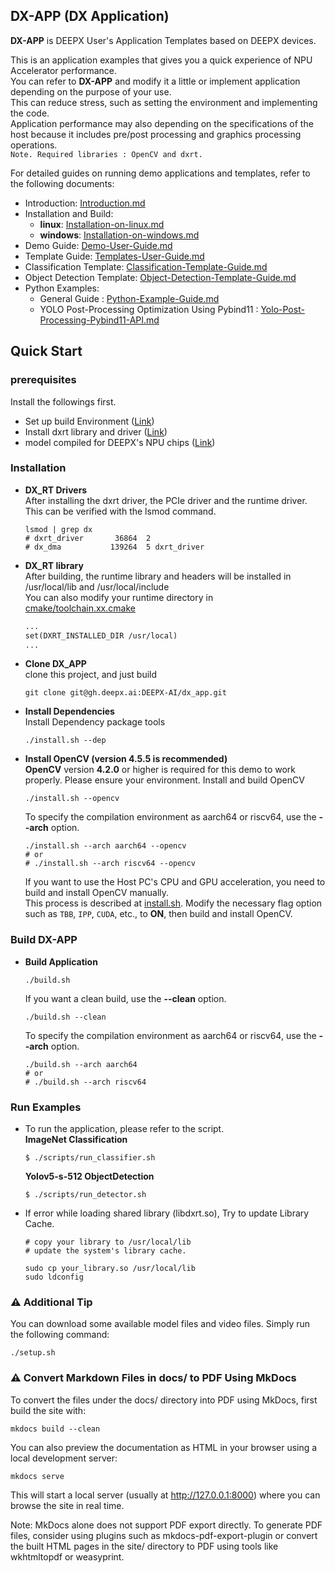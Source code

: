 ## DX-APP (DX Application)             

**DX-APP** is DEEPX User's Application Templates based on DEEPX devices.    

This is an application examples that gives you a quick experience of NPU Accelerator performance.     
You can refer to **DX-APP** and modify it a little or implement application depending on the purpose of your use.       
This can reduce stress, such as setting the environment and implementing the code.    
Application performance may also depending on the specifications of the host because it includes pre/post processing and graphics processing operations.           
    ``` Note. Required libraries : OpenCV and dxrt. ```         

For detailed guides on running demo applications and templates, refer to the following documents:

- Introduction: [Introduction.md](./docs/source/Introduction.md)
- Installation and Build: 
  - **linux**: [Installation-on-linux.md](./docs/source/Installation-on-linux.md)
  - **windows**: [Installation-on-windows.md](./docs/source/Installation-on-windows.md)
- Demo Guide: [Demo-User-Guide.md](./docs/source/Demo-User-Guide.md)
- Template Guide: [Templates-User-Guide.md](./docs/source/Templates-User-Guide.md)
- Classification Template: [Classification-Template-Guide.md](./docs/source/Classification-Template-Guide.md)
- Object Detection Template: [Object-Detection-Template-Guide.md](./docs/source/Object-Detection-Template-Guide.md)
- Python Examples: 
  - General Guide : [Python-Example-Guide.md](./docs/source/Python-Example-Guide.md)
  - YOLO Post-Processing Optimization Using Pybind11 : [Yolo-Post-Processing-Pybind11-API.md](./docs/source/Yolo-Post-Processing-Pybind11-API.md)

## Quick Start     
### prerequisites    
Install the followings first.            
- Set up build Environment ([Link](https://github.com/DEEPX-AI/dx_rt/blob/main/docs/Installation.md))     
- Install dxrt library and driver ([Link](https://github.com/DEEPX-AI/dx_rt/blob/main/docs/Getting-Started.md))     
- model compiled for DEEPX's NPU chips ([Link](https://deepx.ai/model-zoo/))   
### Installation    
- **DX_RT Drivers**        
  After installing the dxrt driver, the PCIe driver and the runtime driver. This can be verified with the lsmod command.        
  ```shell
  lsmod | grep dx
  # dxrt_driver       36864  2
  # dx_dma           139264  5 dxrt_driver
  ```
- **DX_RT library**                   
  After building, the runtime library and headers will be installed in /usr/local/lib and /usr/local/include                
  You can also modify your runtime directory in [cmake/toolchain.xx.cmake](cmake/toolchain.x86_64.cmake)     
  ```Makefile
  ...
  set(DXRT_INSTALLED_DIR /usr/local)
  ...
  ```          
- **Clone DX_APP**         
  clone this project, and just build 
  ```shell
  git clone git@gh.deepx.ai:DEEPX-AI/dx_app.git      
  ```                                 
- **Install Dependencies**                
  Install Dependency package tools             
  ```shell
  ./install.sh --dep
  ```
- **Install OpenCV (version 4.5.5 is recommended)**         
  **OpenCV** version **4.2.0** or higher is required for this demo to work properly. Please ensure your environment.
  Install and build OpenCV        
  ```shell
  ./install.sh --opencv  
  ```            
  To specify the compilation environment as aarch64 or riscv64, use the **--arch** option.     
  ```shell
  ./install.sh --arch aarch64 --opencv
  # or
  # ./install.sh --arch riscv64 --opencv
  ```           
  If you want to use the Host PC's CPU and GPU acceleration, you need to build and install OpenCV manually.    
  This process is described at [install.sh](install.sh#L134). 
  Modify the necessary flag option such as `TBB`, `IPP`, `CUDA`, etc., to **ON**, then build and install OpenCV.
### Build DX-APP    
- **Build Application**          
  ```shell
  ./build.sh 
  ```
  If you want a clean build, use the **--clean** option.          
  ```shell
  ./build.sh --clean
  ```
  To specify the compilation environment as aarch64 or riscv64, use the **--arch** option.     
  ```shell
  ./build.sh --arch aarch64
  # or
  # ./build.sh --arch riscv64
  ```              
                      
### Run Examples          
- To run the application, please refer to the script.       
  **ImageNet Classification**         
  ```shell 
  $ ./scripts/run_classifier.sh
  ```                 
  **Yolov5-s-512 ObjectDetection**         
  ```shell 
  $ ./scripts/run_detector.sh
  ```                  
- If error while loading shared library (libdxrt.so), Try to update Library Cache.      
  ```shell
  # copy your library to /usr/local/lib
  # update the system's library cache.

  sudo cp your_library.so /usr/local/lib
  sudo ldconfig 
  ```   

### ⚠️ Additional Tip
You can download some available model files and video files. Simply run the following command:

```shell
./setup.sh
```

### ⚠️ Convert Markdown Files in docs/ to PDF Using MkDocs
To convert the files under the docs/ directory into PDF using MkDocs, first build the site with:  

```shell
mkdocs build --clean
```
You can also preview the documentation as HTML in your browser using a local development server:

```shell
mkdocs serve
```
This will start a local server (usually at http://127.0.0.1:8000) where you can browse the site in real time.

Note: MkDocs alone does not support PDF export directly. 
To generate PDF files, consider using plugins such as mkdocs-pdf-export-plugin 
or convert the built HTML pages in the site/ directory to PDF using tools like wkhtmltopdf or weasyprint.

